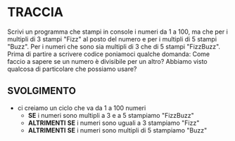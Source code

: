 # TRACCIA

Scrivi un programma che stampi in console i numeri da 1 a 100,
ma che per i multipli di 3 stampi "Fizz" al posto del numero e per i multipli di 5 stampi "Buzz".
Per i numeri che sono sia multipli di 3 che di 5 stampi "FizzBuzz".
Prima di partire a scrivere codice poniamoci qualche domanda:
Come faccio a sapere se un numero è divisibile per un altro?
Abbiamo visto qualcosa di particolare che possiamo usare?

## SVOLGIMENTO

- ci creiamo un ciclo che va da 1 a 100 numeri
  - **SE** i numeri sono multipli a 3 e a 5 stampiamo "FizzBuzz"
  - **ALTRIMENTI** **SE** i numeri sono uguali a 3 stampiamo "Fizz"
  - **ALTRIMENTI** **SE** i numeri sono multipli di 5 stampiamo "Buzz"
